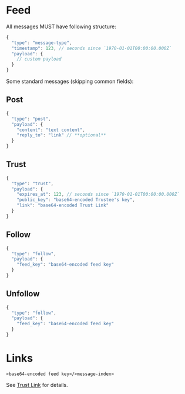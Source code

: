 # Feed

All messages MUST have following structure:

```js
{
  "type": "message-type",
  "timestamp": 123, // seconds since `1970-01-01T00:00:00.000Z`
  "payload": {
    // custom payload
  }
}
```

Some standard messages (skipping common fields):

## Post

```js
{
  "type": "post",
  "payload": {
    "content": "text content",
    "reply_to": "link" // **optional**
  }
}
```

## Trust

```js
{
  "type": "trust",
  "payload": {
    "expires_at": 123, // seconds since `1970-01-01T00:00:00.000Z`
    "public_key": "base64-encoded Trustee's key",
    "link": "base64-encoded Trust Link"
  }
}
```

## Follow

```js
{
  "type": "follow",
  "payload": {
    "feed_key": "base64-encoded feed key"
  }
}
```

## Unfollow

```js
{
  "type": "follow",
  "payload": {
    "feed_key": "base64-encoded feed key"
  }
}
```

# Links

```
<base64-encoded feed key>/<message-index>
```

See [Trust Link][0] for details.

[0]: https://github.com/hyperbloom/hyperbloom-protocol/blob/master/spec.md#signature-chain
